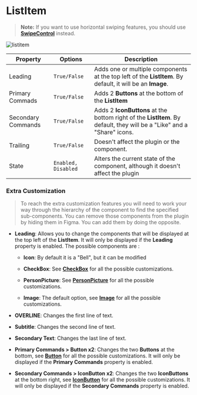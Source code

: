 # ListItem

> **Note:** If you want to use horizontal swiping features, you should use **[SwipeControl](./swipe-control.md)** instead.



![listitem](.\images\listitem.png)

| Property           | Options             | Description                                                  |
| ------------------ | ------------------- | ------------------------------------------------------------ |
| Leading            | `True/False`        | Adds one or multiple components at the top left of the **ListItem**. By default, it will be an  **Image**. |
| Primary Commads    | `True/False`        | Adds 2 **Buttons** at the bottom of the **ListItem**         |
| Secondary Commands | `True/False`        | Adds 2 **IconButtons** at the bottom right of the **ListItem**. By default, they will be  a "Like" and a "Share" icons. |
| Trailing           | `True/False`        | Doesn't affect the plugin or the component.                  |
| State              | `Enabled, Disabled` | Alters the current state of the component, although it doesn't affect the plugin |

### Extra Customization

> To reach the extra customization features you will need to work your way through the hierarchy of the component to find the specified sub-components. You can remove those components from the plugin by hiding them in Figma. You can add them by doing the opposite.

- **Leading**: Allows you to change the components that will be displayed at the top left of the **ListItem**. It will only be displayed if the **Leading** property is enabled. The possible components are :

  - **Icon**: By default it is a "Bell", but it can be modified

  - **CheckBox**: See **[CheckBox]()** for all the possible customizations.
  - **PersonPicture**: See **[PersonPicture]()** for all the possible customizations.
  - **Image**: The default option, see **[Image]()** for all the possible customizations.

- **OVERLINE**: Changes the first line of text.

- **Subtitle**: Changes the second line of text.

- **Secondary Text**: Changes the last line of text.

- **Primary Commands > Button x2**: Changes the two **Buttons** at the bottom, see **[Button](./button.md)** for all the possible customizations. It will only be displayed if the **Primary Commands** property is enabled.

- **Secondary Commands > IconButton x2**: Changes the two **IconButtons** at the bottom right, see **[IconButton](./icon-button.md)** for all the possible customizations. It will only be displayed if the **Secondary Commands** property is enabled.
